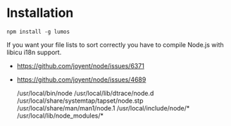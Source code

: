 # Installation

	npm install -g lumos

If you want your file lists to sort correctly you have to compile Node.js with libicu i18n support.

- <https://github.com/joyent/node/issues/6371>
- <https://github.com/joyent/node/issues/4689>

	/usr/local/bin/node
	/usr/local/lib/dtrace/node.d
	/usr/local/share/systemtap/tapset/node.stp
	/usr/local/share/man/man1/node.1
	/usr/local/include/node/*
	/usr/local/lib/node_modules/*